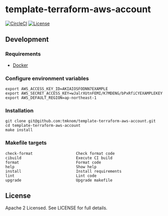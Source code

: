 # template-terraform-aws-account

[![CircleCI](https://circleci.com/gh/tmknom/template-terraform-aws-account.svg?style=svg)](https://circleci.com/gh/tmknom/template-terraform-aws-account)
[![License](https://img.shields.io/github/license/tmknom/template-terraform-aws-account.svg)](https://opensource.org/licenses/Apache-2.0)

## Development

### Requirements

- [Docker](https://www.docker.com/)

### Configure environment variables

```shell
export AWS_ACCESS_KEY_ID=AKIAIOSFODNN7EXAMPLE
export AWS_SECRET_ACCESS_KEY=wJalrXUtnFEMI/K7MDENG/bPxRfiCYEXAMPLEKEY
export AWS_DEFAULT_REGION=ap-northeast-1
```

### Installation

```shell
git clone git@github.com:tmknom/template-terraform-aws-account.git
cd template-terraform-aws-account
make install
```

### Makefile targets

```text
check-format                   Check format code
cibuild                        Execute CI build
format                         Format code
help                           Show help
install                        Install requirements
lint                           Lint code
upgrade                        Upgrade makefile
```

## License

Apache 2 Licensed. See LICENSE for full details.
